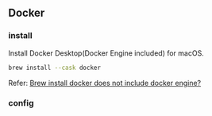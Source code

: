 ## Docker

### install

Install Docker Desktop(Docker Engine included) for macOS.

```zsh
brew install --cask docker
```

Refer: [Brew install docker does not include docker engine?](https://stackoverflow.com/questions/40523307/brew-install-docker-does-not-include-docker-engine/43365425#43365425)

### config

